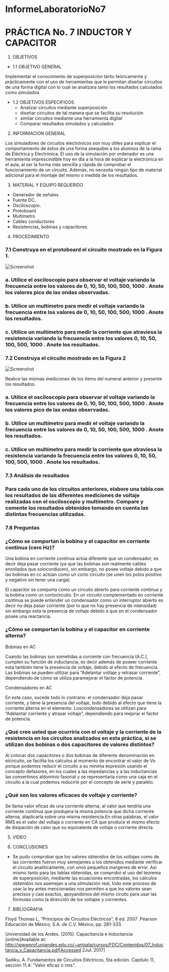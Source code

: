 InformeLaboratorioNo7
==========================
# PRÁCTICA No. 7 INDUCTOR Y CAPACITOR
1. OBJETIVOS
* 1.1 OBJETIVO GENERAL

Implementar el conocimiento de superposición tanto teóricamente y prácticamente con el uso de herramientas que le permitan diseñar circuitos de una forma digital con lo cual se analizara tanto los resultados calculados como simulados 

* 1.2 OBJETIVOS ESPECIFICOS
  * Analizar circuitos mediante superposición
  * diseñar circuitos de tal manera que se facilita su resolución 
  * similar circuitos mediante una herramienta digital 
  * Comparar resultados simulados y calculados 


2. INFORMACION GENERAL 

Los simuladores de circuitos electrónicos son muy útiles para explicar el comportamiento de éstos de una forma asequible a los alumnos de la rama de Eléctrica y Electrónica. El uso de la simulación por ordenador es una herramienta imprescindible hoy en día a la hora de explicar la electrónica en el aula, al ser la forma más sencilla y rápida de comprobar el funcionamiento de un circuito. Además, no necesita ningún tipo de material adicional para el montaje del mismo o medida de los resultados.

3. MATERIAL Y EQUIPO REQUERIDO

- Generador de señales
- Fuente DC.
- Osciloscopio.
- Protoboard
- Multímetro
- Cables conductores
- Resistencias, bobinas y capacitores.


4. PROCEDIMIENTO

### 7.1 Construya en el protoboard el circuito mostrado en la Figura 1.

 ![Screenshot]()

### a. Utilice el osciloscopio para observar el voltaje  variando la frecuencia entre los valores de 0, 10, 50, 100, 500, 1000 . Anote los valores pico de las ondas observadas.


### b. Utilice un multímetro para medir el voltaje  variando la frecuencia entre los valores de 0, 10, 50, 100, 500, 1000 . Anote los resultados.

### c. Utilice un multímetro para medir la corriente que atraviesa la resistencia variando la frecuencia entre los valores 0, 10, 50, 100, 500, 1000 . Anote los resultados.




### 7.2 Construya el circuito mostrado en la Figura 2

 ![Screenshot]()

Realice las mismas mediciones de los ítems del numeral anterior y presente los resultados.

### a. Utilice el osciloscopio para observar el voltaje  variando la frecuencia entre los valores de 0, 10, 50, 100, 500, 1000 . Anote los valores pico de las ondas observadas.


### b. Utilice un multímetro para medir el voltaje  variando la frecuencia entre los valores de 0, 10, 50, 100, 500, 1000 . Anote los resultados.


### c. Utilice un multímetro para medir la corriente que atraviesa la resistencia variando la frecuencia entre los valores 0, 10, 50, 100, 500, 1000 . Anote los resultados.


### 7.3 Análisis de resultados

### Para cada uno de los circuitos anteriores, elabore una tabla con los resultados de las diferentes mediciones de voltaje realizadas con el osciloscopio y multímetro. Compare y comente los resultados obtenidos tomando en cuenta las distintas frecuencias utilizadas.


### 7.8 Preguntas

### ¿Cómo se comportan la bobina y el capacitor en corriente continua (cero Hz)?

Una bobina en corriente continua actúa diferente que un condensador, es decir deja pasar corriente (ya que las bobinas son realmente cables enrollados que soloconducen), sin embargo, no posee voltaje debido a que las bobinas en cc actúan como un corto circuito (se unen los polos positivo y negativo sin tener una carga)

El capacitor se comporta como un circuito abierto para corriente continua y la bobina como un cortocircuito. En un circuito complementado en corriente continua se puede entender un condensador como un interruptor abierto es decir no deja pasar corriente (por lo que no hay presencia de intensidad) sin embargo esta la presencia de voltaje debido a que en el condensador posee una reactancia.


### ¿Cómo se comportan la bobina y el capacitor en corriente alterna?

Bobinas en AC
 
Cuando las bobinas son sometidas a corriente con frecuencia (A.C.), cumplen su función de inductancia, es decir además de poseer corriente esta también tiene la presencia de voltaje, debido al efecto de frecuencia. Las bobinas se pueden utilizar para “Adelantar voltaje y retrasar corriente”, dependiendo de cómo se utiliza paramejorar el factor de potencia.

Condensadores en AC

En este caso, sucede todo lo contrario: el condensador deja pasar corriente, y tiene la presencia del voltaje, todo debido al efecto que tiene la corriente alterna en el elemento. Loscondensadores se utilizan para “Adelantar corriente y atrasar voltaje”, dependiendo para mejorar el factor de potencia.


### ¿Qué cree usted que ocurriría con el voltaje  y la corriente de la resistencia en los circuitos analizados en esta práctica, si se utilizan dos bobinas o dos capacitores de valores distintos?

Al colocar dos capacitores o dos bobinas de diferente denominación en elcircuito, se facilita los cálculos al momento de encontrar el valor de Vo porque podemos reducir el circuito a su mínima expresión usando el concepto defasores, en los cuales a las impedancias y a las inductancias las convertimos aldominio fasorial y se representaría como una caja en el circuito a la cual podemos reducirle por el concepto de serie y paralelo.

### ¿Qué son los valores eficaces de voltaje y corriente?

Se llama valor eficaz de una corriente alterna, al valor que tendría una corriente continua que produjera la misma potencia que dicha corriente alterna, alaplicarla sobre una misma resistencia.En otras palabras, el valor RMS es el valor del voltaje o corriente en CA que produce el mismo efecto de disipación de calor que su equivalente de voltaje o corriente directa.


5. VIDEO



6. CONCLUSIONES

 - Se pudo comprobar que los valores obtenidos de los voltajes como de las corrientes fueron muy semejantes a los obtenidos mediante verificar el circuito analiticamente, con unos pequeños margenes de error.
Asi mismo tanto para las tablas obtenidas, se comprobó el uso del teorema de superposición, mediante las ecuaciones encontradas, los cálculos obtenidos nos asemejan a una silmulación real, todo este proceso de usar la ley antes mencionadas nos permiten a que los valores sean precisos y casi exactos, apoyandonos del mismo ciruito para usar las fórmulas como la dirección de los voltajes y corrientes.

7. BIBLIOGRAFIA

 Floyd Thomas L, “Principios de Circuitos Eléctricos”, 8 ed. 2007 .Pearson Educación de México, S.A. de C.V. México, pp. 281-333.
 
 Universidad de los Andes. (2015). Capacitancia e Inductancia [online]Available at: http://wwwprof.uniandes.edu.co/~antsala/cursos/FDC/Contenidos/07_Inductancia_y_Capacitancia.pdf[Accessed 2Jul. 2017]

Sadiku, A. Fundamentos de Circuitos Eléctricos, 5ta edición. Capítulo 11, sección 11.4: "Valor eficaz o rms".
